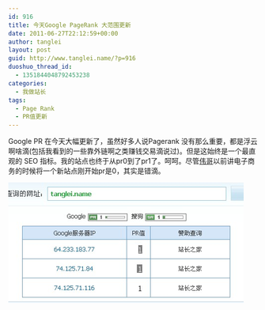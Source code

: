 ```yaml
---
id: 916
title: 今天Google PageRank 大范围更新
date: 2011-06-27T22:12:59+00:00
author: tanglei
layout: post
guid: http://www.tanglei.name/?p=916
duoshuo_thread_id:
  - 1351844048792453238
categories:
  - 我做站长
tags:
  - Page Rank
  - PR值更新
---
```

Google PR 在今天大幅更新了，虽然好多人说Pagerank 没有那么重要，都是浮云啊啥滴(包括我看到的一些靠外链啊之类赚钱交易滴说过)。但是这始终是一个最直观的 SEO 指标。我的站点也终于从pr0到了pr1了。呵呵。尽管<a href="http://ad.csai.cn/user1/19213/" target="_blank">伟哥</a>以前讲电子商务的时候将一个新站点刚开始pr是0，其实是错滴。

[<img class="aligncenter size-full wp-image-917" title="tanglei.name-pr-up-to-1" src="/wp-content/uploads/2011/06/tanglei.name-pr-up-to-1.jpg" alt="PR更新"  />](/wp-content/uploads/2011/06/tanglei.name-pr-up-to-1.jpg)
